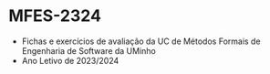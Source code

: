 # MFES-2324
- Fichas e exercícios de avaliação da UC de Métodos Formais de Engenharia de Software da UMinho
- Ano Letivo de 2023/2024
